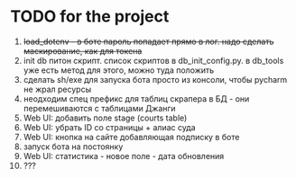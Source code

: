 # TODO for the project

1. ~~load_dotenv - в боте пароль попадает прямо в лог. надо сделать маскирование, как для токена~~
2. init db питон скрипт. список скриптов в db_init_config.py. в db_tools уже есть метод для этого,
   можно туда положить
3. сделать sh/exe для запуска бота просто из консоли, чтобы pycharm не жрал ресурсы
4. неодходим спец префикс для таблиц скрапера в БД - они перемешиваются с таблицами Джанги
5. Web UI: добавить поле stage (courts table)
6. Web UI: убрать ID со страницы + алиас суда
7. Web UI: кнопка на сайте добавляющая подписку в боте
8. запуск бота на постоянку
9. Web UI: статистика - новое поле - дата обновления
10. ???
